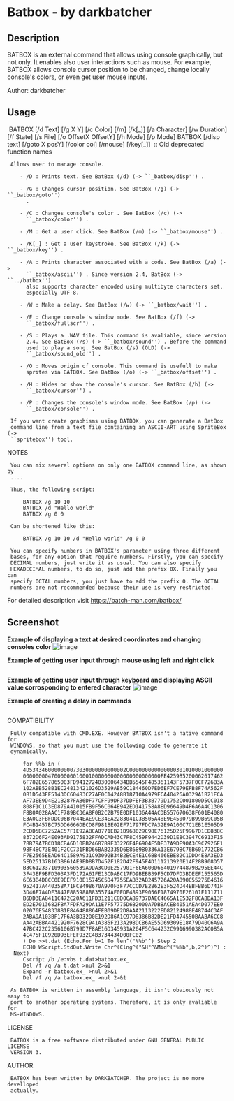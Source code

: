 
# Batbox - by darkbatcher
## Description
BATBOX is an external command that allows using console graphically, but not only. It enables also user interactions such as mouse.
For example, BATBOX allows console cursor position to be changed, change locally console's colors, or even get user mouse inputs.

Author: darkbatcher

## Usage
​		BATBOX [/d Text] [/g X Y] [/c Color] [/m] [/k[\_]]  [/a Character] [/w Duration] [/f State] [/s File] [/o OffsetX OffsetY] [/h Mode] [/p Mode] 
​		BATBOX [/disp text] [/goto X posY] [/color col] [/mouse] [/key[\_]] 
​      :: Old deprecated function names

     Allows user to manage console.
    
        - /D : Prints text. See BatBox (/d) (-> ``_batbox/disp'') .
    
        - /G : Changes cursor position. See BatBox (/g) (-> ``_batbox/goto'') 
          .
    
        - /C : Changes console's color . See BatBox (/c) (-> 
          ``_batbox/color'') .
    
        - /M : Get a user click. See BatBox (/m) (-> ``_batbox/mouse'') .
    
        - /K[_] : Get a user keystroke. See BatBox (/k) (-> ``_batbox/key'') .
    
        - /A : Prints character associated with a code. See BatBox (/a) (-> 
          ``_batbox/ascii'') . Since version 2.4, BatBox (-> ``../batbox'') 
          also supports character encoded using multibyte characters set, 
          especially UTF-8.
    
        - /W : Make a delay. See BatBox (/w) (-> ``_batbox/wait'') .
    
        - /F : Change console's window mode. See BatBox (/f) (-> 
          ``_batbox/fullscr'') .
    
        - /S : Plays a .WAV file. This command is avaliable, since version 
          2.4. See BatBox (/s) (-> ``_batbox/sound'') . Before the command 
          used to play a song. See BatBox (/s) (OLD) (-> 
          ``_batbox/sound_old'') .
    
        - /O : Moves origin of console. This command is usefull to make 
          sprites via BATBOX. See BatBox (/o) (-> ``_batbox/offset'') .
    
        - /H : Hides or show the console's cursor. See BatBox (/h) (-> 
          ``_batbox/cursor'') .
    
        - /P : Changes the console's window mode. See BatBox (/p) (-> 
          ``_batbox/console'') .
    
     If you want create graphisms using BATBOX, you can generate a BatBox 
     command line from a text file containing an ASCII-ART using SpriteBox (-> 
     ``spritebox'') tool.

NOTES

     You can mix several options on only one BATBOX command line, as shown by 
     ....
    
     Thus, the following script:
    
         BATBOX /g 10 10
         BATBOX /d "Hello world"
         BATBOX /g 0 0
    
     Can be shortened like this:
    
         BATBOX /g 10 10 /d "Hello world" /g 0 0
    
     You can specify numbers in BATBOX's parameter using three different 
     bases, for any option that require numbers. Firstly, you can specify 
     DECIMAL numbers, just write it as usual. You can also specify 
     HEXADECIMAL numbers, to do so, just add the prefix 0X. Finally you can 
     specify OCTAL numbers, you just have to add the prefix 0. The OCTAL 
     numbers are not recommended because their use is very restricted.
     
 For detailed description visit https://batch-man.com/batbox/
## Screenshot
**Example of displaying a text at desired coordinates and changing consoles color**
![image](https://user-images.githubusercontent.com/82807654/166758482-1aa8060c-01ce-4f66-8cde-29642ca4d80f.png)
     
**Example of getting user input through mouse using left and right click**
<!-- wp:image {"align":"center","id":3356,"style":{"color":{}}} -->
<div class="wp-block-image"><figure class="aligncenter"><img src="https://batch-man.com/wp-content/uploads/2022/04/example5-1-edited-2.png" alt="" class="wp-image-3356"/></figure></div>
<!-- /wp:image -->

**Example of getting user input through keyboard and displaying ASCII value corrosponding to entered character**
![image](https://user-images.githubusercontent.com/82807654/166781445-f7b99b95-e57a-4349-ae0c-2fb81045e518.png)

**Example of creating a delay in commands**
<!-- wp:image {"id":3373,"sizeSlug":"full","linkDestination":"none"} -->
<figure class="wp-block-image size-full"><img src="https://batch-man.com/wp-content/uploads/2022/04/1.gif" alt="" class="wp-image-3373"/></figure>
<!-- /wp:image -->

COMPATIBILITY

     Fully compatible with CMD.EXE. However BATBOX isn't a native command for 
     WINDOWS, so that you must use the following code to generate it 
     dynamically.
    
         for %%b in ( 
         4D5343460000000073030000000000002C000000000000000301010001000000
         00000000470000000100010000060000000000000000FE4259B5200062617462
         6F782E657865003FD9412724030006434BB5545F485361143F5737F0CF726B3A
         102ABB528B1EC24813421026D3529AB59C184460D7ED6EF7CE79EFB8F74A562F
         0B1D543EF5143DC60483C27AF0C14248B18710A4979ECA40426A0329A1B21ECA
         AF73EE9D4E21B287FAB6DF77CFF99DF37DDFEF3B3B779D1752C001800D5CC018
         808F1C1C3ED879A41015FB9F56C064E942ED141758A8ED96649D4F6A6A4C1306
         F8B0A028AAC1F789BC36A8F0B2C2B79E0DF1036A44ACDB557670638F601B4080
         E3A0C3FBFDDC06B7044EAE9CE34EA2283041C3B505A48E9E450079B99B69C05B
         FC4B1457BC75DD6666DECD8F981BE02EF71797FDC7A32E9A100C7C1EB1E505D9
         2CDD5BC7252AC57F1E92ABCA0771EB21D968029C98E76125D25F9967D1ED838C
         8372D6F24E093AD9175832FFADCAD43C7F8C459F9442D39D1E8C3947C6913F15
         7BB79A7BCD18CBA6D10BB24687B9E33226E4E6904E5DE37A9DE90A3C9C7926F1
         98F48C73E401F2CC731FBD66BAB2335D6E8689B0336A13E6798C76B601772CB6
         F7E2565EEAD64C1589A931C93092B34B2ECE4E1C6BB466EBE82C1DDD4E8A3ED3
         5ED25137B163B861AE9ED8B7D452F182D42F945F4D111213920E14F28B908D57
         B3C61233710903560539A9DA3CD0E257901F6EA600D664019744879B295EE44C
         3F43EF9BFD303A3FD172A61FE13CDABC17FD9BEBB39F5CD7DFD3BDEEF155565D
         6E63B4D8CC0E9EEF910E15745C5D47755EAB32AB245726A20A890C55275B4616
         952417A44035BA71FC8498670A970F3F77CCCD7E2862E3F524D44EBFBB6D741F
         3D46F7A4DF3847E885988B835574AF0EDE4893F9056F1874970F26101F111711
         B6DD3EA8411C472C20A611FD31211C8D0CA89737DAEC4665A1E532F8CA8DA13F
         ED2E7013682FBA7FDFA29DA11E7F57775D6B2000A7DBBACEB4051AEA4D077EE0
         02076E54833881E846488864FEB09DE2D8AAA2113222ED82124988E48744C3AF
         2ABA9A103BF17F6A3BD32D0E192D86A1C97D8386B82DE21FD474550BAABA6CC8
         AA42ABBA4421920F7628C941A385F213A298DCB6AE55D69309E18A79D40C6A9A
         47BC422C2356106B799D7F8AE16D345931A264F5C644232C9916990382AC085A
         4C475F1C920D93EFEF932C4B3734434D00FC02                          
         ) Do >>t.dat (Echo.For b=1 To len^("%%b"^) Step 2
         ECHO WScript.StdOut.Write Chr^(Clng^("&H"^&Mid^("%%b",b,2^)^)^) : 
      Next)
         Cscript /b /e:vbs t.dat>batbox.ex_
         Del /f /q /a t.dat >nul 2>&1
         Expand -r batbox.ex_ >nul 2>&1
         Del /f /q /a batbox.ex_ >nul 2>&1
    
     As BATBOX is written in assembly language, it isn't obviously not easy to 
     port to another operating systems. Therefore, it is only avaliable for 
     MS-WINDOWS.

LICENSE

     BATBOX is a free software distributed under GNU GENERAL PUBLIC LICENSE 
     VERSION 3.

AUTHOR

     BATBOX has been written by DARKBATCHER. The project is no more develloped 
     actually.
